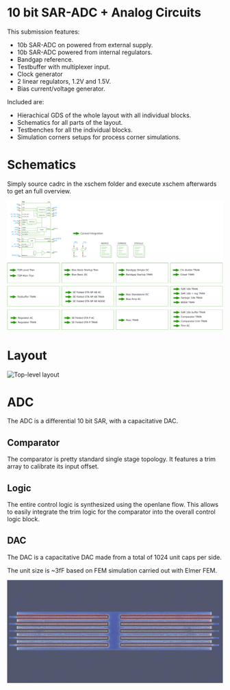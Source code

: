 # 10 bit SAR-ADC + Analog Circuits

This submission features:

- 10b SAR-ADC on powered from external supply.
- 10b SAR-ADC powered from internal regulators.
- Bandgap reference.
- Testbuffer with multiplexer input.
- Clock generator
- 2 linear regulators, 1.2V and 1.5V.
- Bias current/voltage generator.


Included are:

- Hierachical GDS of the whole layout with all individual blocks.
- Schematics for all parts of the layout.
- Testbenches for all the individual blocks.
- Simulation corners setups for process corner simulations.


# Schematics

Simply source cadrc in the xschem folder and execute 
xschem afterwards to get an full overview.

![Top Schematic](docs/pictures/xschem_top.png "Top Schematic")

# Layout

![Top-level layout](docs/pictures/top.png "Top-level layout")


# ADC

The ADC is a differential 10 bit SAR, with a capacitative DAC.

## Comparator

The comparator is pretty standard single stage topology. It 
features a trim array to calibrate its input offset.

## Logic

The entire control logic is synthesized using the openlane flow.
This allows to easily integrate the trim logic for the 
comparator into the overall control logic block.

## DAC

The DAC is a capacitative DAC made from a total of 1024 unit caps
per side.

The unit size is ~3fF based on FEM simulation carried out
with Elmer FEM.

![Elmer FEM](docs/pictures/mom_fem.png "DAC Section for Elmer FEM simulation")
